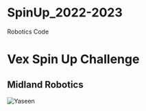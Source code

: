 # SpinUp_2022-2023
 Robotics Code
# Vex Spin Up Challenge 
## **Midland Robotics**
![Yaseen](https://cdn.discordapp.com/attachments/1030477241433473026/1053480879378403338/IMG_5146.jpg)
